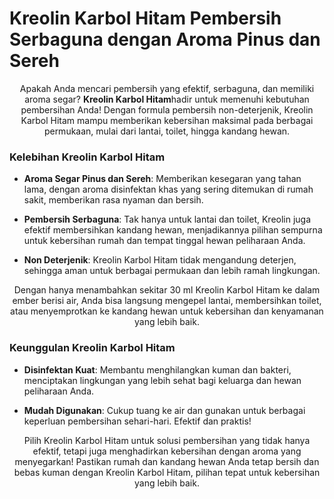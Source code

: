 # Kreolin Karbol Hitam Pembersih Serbaguna dengan Aroma Pinus dan Sereh

<div align = center>
  
Apakah Anda mencari pembersih yang efektif, serbaguna, dan memiliki aroma segar? **Kreolin Karbol Hitam**hadir untuk memenuhi kebutuhan pembersihan Anda! Dengan formula pembersih non-deterjenik, Kreolin Karbol Hitam mampu memberikan kebersihan maksimal pada berbagai permukaan, mulai dari lantai, toilet, hingga kandang hewan.

</div>

### Kelebihan Kreolin Karbol Hitam

- **Aroma Segar Pinus dan Sereh**: Memberikan kesegaran yang tahan lama, dengan aroma disinfektan khas yang sering ditemukan di rumah sakit, memberikan rasa nyaman dan bersih.

- **Pembersih Serbaguna**: Tak hanya untuk lantai dan toilet, Kreolin juga efektif membersihkan kandang hewan, menjadikannya pilihan sempurna untuk kebersihan rumah dan tempat tinggal hewan peliharaan Anda.

- **Non Deterjenik**: Kreolin Karbol Hitam tidak mengandung deterjen, sehingga aman untuk berbagai permukaan dan lebih ramah lingkungan.

<div align = center>
  
Dengan hanya menambahkan sekitar 30 ml Kreolin Karbol Hitam ke dalam ember berisi air, Anda bisa langsung mengepel lantai, membersihkan toilet, atau menyemprotkan ke kandang hewan untuk kebersihan dan kenyamanan yang lebih baik.

</div>

### Keunggulan Kreolin Karbol Hitam

- **Disinfektan Kuat**: Membantu menghilangkan kuman dan bakteri, menciptakan lingkungan yang lebih sehat bagi keluarga dan hewan peliharaan Anda.

- **Mudah Digunakan**: Cukup tuang ke air dan gunakan untuk berbagai keperluan pembersihan sehari-hari. Efektif dan praktis!

<div align = center>
  
Pilih Kreolin Karbol Hitam untuk solusi pembersihan yang tidak hanya efektif, tetapi juga menghadirkan kebersihan dengan aroma yang menyegarkan! Pastikan rumah dan kandang hewan Anda tetap bersih dan bebas kuman dengan Kreolin Karbol Hitam, pilihan tepat untuk kebersihan yang lebih baik.

</div>

